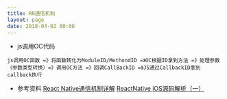 ```yaml
---
title: RN通信机制
layout: page
date: 2018-04-02 00:00
--- 
```


- js调用OC代码

```
js调用OC函数 =》将函数转化为ModuleID/MethondID =》OC根据ID拿到方法 =》处理参数（参数类型转换）=》调用OC方法 =》回调CallBackID =》JS通过CallbackID拿到callback执行
```

- 参考资料
[React Native通信机制详解](http://blog.cnbang.net/tech/2698/)
[ReactNative iOS源码解析（一）](http://awhisper.github.io/2016/06/24/ReactNative%E6%B5%81%E7%A8%8B%E6%BA%90%E7%A0%81%E5%88%86%E6%9E%90/)



